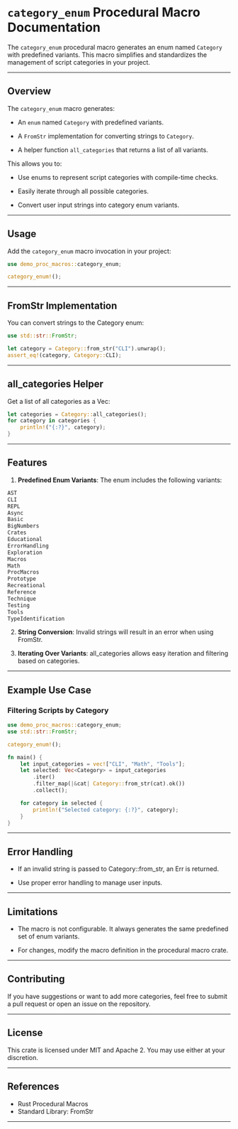 # `category_enum` Procedural Macro Documentation

The `category_enum` procedural macro generates an enum named `Category` with predefined variants. This macro simplifies and standardizes the management of script categories in your project.

---

## Overview

The `category_enum` macro generates:

- An `enum` named `Category` with predefined variants.

- A `FromStr` implementation for converting strings to `Category`.

- A helper function `all_categories` that returns a list of all variants.

This allows you to:

- Use enums to represent script categories with compile-time checks.

- Easily iterate through all possible categories.

- Convert user input strings into category enum variants.

---

## Usage

Add the `category_enum` macro invocation in your project:

```rust
use demo_proc_macros::category_enum;

category_enum!();
```

---

## FromStr Implementation

You can convert strings to the Category enum:

```rust
use std::str::FromStr;

let category = Category::from_str("CLI").unwrap();
assert_eq!(category, Category::CLI);
```

---

## all_categories Helper

Get a list of all categories as a Vec<Category>:

```rust
let categories = Category::all_categories();
for category in categories {
    println!("{:?}", category);
}
```

---

## Features

1. **Predefined Enum Variants**: The enum includes the following variants:

```rust
AST
CLI
REPL
Async
Basic
BigNumbers
Crates
Educational
ErrorHandling
Exploration
Macros
Math
ProcMacros
Prototype
Recreational
Reference
Technique
Testing
Tools
TypeIdentification
```

2. **String Conversion**: Invalid strings will result in an error when using FromStr.

3. **Iterating Over Variants**: all_categories allows easy iteration and filtering based on categories.

---

## Example Use Case

### Filtering Scripts by Category

``` rust
use demo_proc_macros::category_enum;
use std::str::FromStr;

category_enum!();

fn main() {
    let input_categories = vec!["CLI", "Math", "Tools"];
    let selected: Vec<Category> = input_categories
        .iter()
        .filter_map(|&cat| Category::from_str(cat).ok())
        .collect();

    for category in selected {
        println!("Selected category: {:?}", category);
    }
}
```

---

## Error Handling
- If an invalid string is passed to Category::from_str, an Err is returned.

- Use proper error handling to manage user inputs.

---

## Limitations

- The macro is not configurable. It always generates the same predefined set of enum variants.

- For changes, modify the macro definition in the procedural macro crate.

---

## Contributing

If you have suggestions or want to add more categories, feel free to submit a pull request or open an issue on the repository.

---

## License

This crate is licensed under MIT and Apache 2. You may use either at your discretion.

---

## References

- Rust Procedural Macros
- Standard Library: FromStr

---
